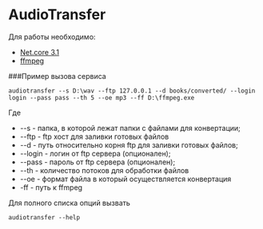 # AudioTransfer
Для работы необходимо: 

* [Net.core 3.1](https://dotnet.microsoft.com/download/dotnet-core/3.1) 
* [ffmpeg](https://ffmpeg.org/)

###Пример вызова сервиса
```
audiotransfer --s D:\wav --ftp 127.0.0.1 --d books/converted/ --login login --pass pass --th 5 --oe mp3 --ff D:\ffmpeg.exe
```

Где 
* --s - папка, в которой лежат папки с файлами для конвертации; 
* --ftp - ftp хост для заливки готовых файлов
* --d - путь относительно корня ftp для заливки готовых файлов;
* --login - логин от ftp сервера (опционален);
* --pass - пароль от ftp сервера (опционален);
* --th - количество потоков для обработки файлов
* --oe - формат файла в который осуществляется конвертация
* -ff - путь к ffmpeg

Для полного списка опций вызвать 

```
audiotransfer --help
```

